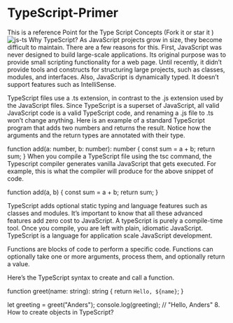 # TypeScript-Primer
This  is a reference Point for the Type Script Concepts (Fork it or star it )
![js-ts](https://user-images.githubusercontent.com/75598588/191269559-0ffed052-4717-4a1b-a340-74197ea56cce.png)
Why TypeScript?
As JavaScript projects grow in size, they become difficult to maintain. There are a few reasons for this. First, JavaScript was never designed to build large-scale applications. Its original purpose was to provide small scripting functionality for a web page. Until recently, it didn’t provide tools and constructs for structuring large projects, such as classes, modules, and interfaces. Also, JavaScript is dynamically typed. It doesn’t support features such as IntelliSense. 


TypeScript files use a .ts extension, in contrast to the .js extension used by the JavaScript files. Since TypeScript is a superset of JavaScript, all valid JavaScript code is a valid TypeScript code, and renaming a .js file to .ts won’t change anything. Here is an example of a standard TypeScript program that adds two numbers and returns the result. Notice how the arguments and the return types are annotated with their type.

function add(a: number, b: number): number {
  const sum = a + b;
  return sum;
}
When you compile a TypeScript file using the tsc command, the Typescript compiler generates vanilla JavaScript that gets executed. For example, this is what the compiler will produce for the above snippet of code.

function add(a, b) {
  const sum = a + b;
  return sum;
}

TypeScript adds optional static typing and language features such as classes and modules. It’s important to know that all these advanced features add zero cost to JavaScript. A typeScript is purely a compile-time tool. Once you compile, you are left with plain, idiomatic JavaScript. TypeScript is a language for application scale JavaScript development.

Functions are blocks of code to perform a specific code. Functions can optionally take one or more arguments, process them, and optionally return a value.

Here’s the TypeScript syntax to create and call a function.

function greet(name: string): string {
  return `Hello, ${name}`;
}

let greeting = greet("Anders");
console.log(greeting);  // "Hello, Anders"
8. How to create objects in TypeScript?
